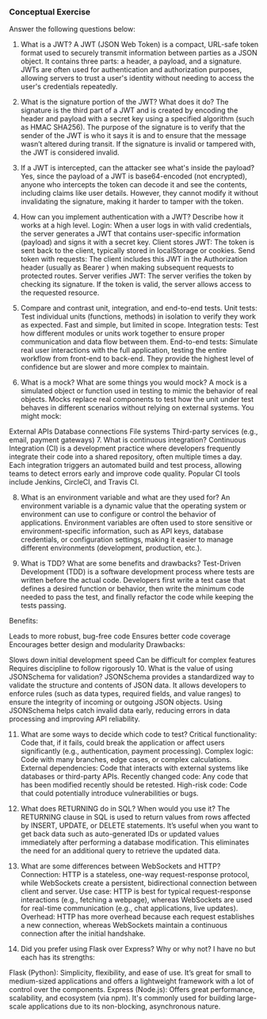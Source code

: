 ### Conceptual Exercise

Answer the following questions below:

1. What is a JWT?
A JWT (JSON Web Token) is a compact, URL-safe token format used to securely transmit information between parties as a JSON object. It contains three parts: a header, a payload, and a signature. JWTs are often used for authentication and authorization purposes, allowing servers to trust a user's identity without needing to access the user's credentials repeatedly.

2. What is the signature portion of the JWT? What does it do?
The signature is the third part of a JWT and is created by encoding the header and payload with a secret key using a specified algorithm (such as HMAC SHA256). The purpose of the signature is to verify that the sender of the JWT is who it says it is and to ensure that the message wasn’t altered during transit. If the signature is invalid or tampered with, the JWT is considered invalid.

3. If a JWT is intercepted, can the attacker see what's inside the payload?
Yes, since the payload of a JWT is base64-encoded (not encrypted), anyone who intercepts the token can decode it and see the contents, including claims like user details. However, they cannot modify it without invalidating the signature, making it harder to tamper with the token.

4. How can you implement authentication with a JWT? Describe how it works at a high level.
Login: When a user logs in with valid credentials, the server generates a JWT that contains user-specific information (payload) and signs it with a secret key.
Client stores JWT: The token is sent back to the client, typically stored in localStorage or cookies.
Send token with requests: The client includes this JWT in the Authorization header (usually as Bearer <token>) when making subsequent requests to protected routes.
Server verifies JWT: The server verifies the token by checking its signature. If the token is valid, the server allows access to the requested resource.
5. Compare and contrast unit, integration, and end-to-end tests.
Unit tests: Test individual units (functions, methods) in isolation to verify they work as expected. Fast and simple, but limited in scope.
Integration tests: Test how different modules or units work together to ensure proper communication and data flow between them.
End-to-end tests: Simulate real user interactions with the full application, testing the entire workflow from front-end to back-end. They provide the highest level of confidence but are slower and more complex to maintain.
6. What is a mock? What are some things you would mock?
A mock is a simulated object or function used in testing to mimic the behavior of real objects. Mocks replace real components to test how the unit under test behaves in different scenarios without relying on external systems. You might mock:

External APIs
Database connections
File systems
Third-party services (e.g., email, payment gateways)
7. What is continuous integration?
Continuous Integration (CI) is a development practice where developers frequently integrate their code into a shared repository, often multiple times a day. Each integration triggers an automated build and test process, allowing teams to detect errors early and improve code quality. Popular CI tools include Jenkins, CircleCI, and Travis CI.

8. What is an environment variable and what are they used for?
An environment variable is a dynamic value that the operating system or environment can use to configure or control the behavior of applications. Environment variables are often used to store sensitive or environment-specific information, such as API keys, database credentials, or configuration settings, making it easier to manage different environments (development, production, etc.).

9. What is TDD? What are some benefits and drawbacks?
Test-Driven Development (TDD) is a software development process where tests are written before the actual code. Developers first write a test case that defines a desired function or behavior, then write the minimum code needed to pass the test, and finally refactor the code while keeping the tests passing.

Benefits:

Leads to more robust, bug-free code
Ensures better code coverage
Encourages better design and modularity
Drawbacks:

Slows down initial development speed
Can be difficult for complex features
Requires discipline to follow rigorously
10. What is the value of using JSONSchema for validation?
JSONSchema provides a standardized way to validate the structure and contents of JSON data. It allows developers to enforce rules (such as data types, required fields, and value ranges) to ensure the integrity of incoming or outgoing JSON objects. Using JSONSchema helps catch invalid data early, reducing errors in data processing and improving API reliability.

11. What are some ways to decide which code to test?
Critical functionality: Code that, if it fails, could break the application or affect users significantly (e.g., authentication, payment processing).
Complex logic: Code with many branches, edge cases, or complex calculations.
External dependencies: Code that interacts with external systems like databases or third-party APIs.
Recently changed code: Any code that has been modified recently should be retested.
High-risk code: Code that could potentially introduce vulnerabilities or bugs.
12. What does RETURNING do in SQL? When would you use it?
The RETURNING clause in SQL is used to return values from rows affected by INSERT, UPDATE, or DELETE statements. It’s useful when you want to get back data such as auto-generated IDs or updated values immediately after performing a database modification. This eliminates the need for an additional query to retrieve the updated data.

13. What are some differences between WebSockets and HTTP?
Connection: HTTP is a stateless, one-way request-response protocol, while WebSockets create a persistent, bidirectional connection between client and server.
Use case: HTTP is best for typical request-response interactions (e.g., fetching a webpage), whereas WebSockets are used for real-time communication (e.g., chat applications, live updates).
Overhead: HTTP has more overhead because each request establishes a new connection, whereas WebSockets maintain a continuous connection after the initial handshake.
14. Did you prefer using Flask over Express? Why or why not?
I have no but each has its strengths:

Flask (Python): Simplicity, flexibility, and ease of use. It’s great for small to medium-sized applications and offers a lightweight framework with a lot of control over the components.
Express (Node.js): Offers great performance, scalability, and ecosystem (via npm). It's commonly used for building large-scale applications due to its non-blocking, asynchronous nature.
